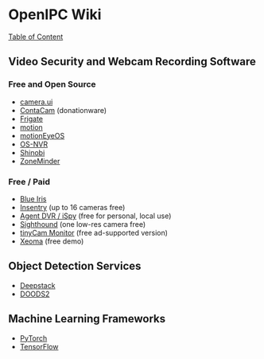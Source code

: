 # OpenIPC Wiki
[Table of Content](../index.md)

## Video Security and Webcam Recording Software

### Free and Open Source

- [camera.ui](https://github.com/seydx/camera.ui)
- [ContaCam](https://www.contaware.com/contacam.html) (donationware)
- [Frigate](https://frigate.video/)
- [motion](https://motion-project.github.io/)
- [motionEyeOS](https://github.com/motioneye-project/motioneyeos)
- [OS-NVR](https://github.com/OSNVR/OS-NVR)
- [Shinobi](https://shinobi.video/)
- [ZoneMinder](https://zoneminder.com/)

### Free / Paid

- [Blue Iris](https://blueirissoftware.com/)
- [Insentry](https://insentry.io/) (up to 16 cameras free)
- [Agent DVR / iSpy](https://www.ispyconnect.com/) (free for personal, local use)
- [Sighthound](https://www.sighthound.com/) (one low-res camera free)
- [tinyCam Monitor](https://tinycammonitor.com/) (free ad-supported version)
- [Xeoma](https://felenasoft.com/xeoma/en/) (free demo)

## Object Detection Services

- [Deepstack](https://www.deepstack.ai/)
- [DOODS2](https://github.com/snowzach/doods2)

##  Machine Learning Frameworks

- [PyTorch](https://pytorch.org/)
- [TensorFlow](https://www.tensorflow.org/)
